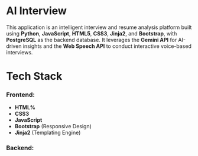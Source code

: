 <h1>AI Interview</h1>
This application is an intelligent interview and resume analysis platform built using <b>Python</b>, <b>JavaScript</b>, <b>HTML5</b>, <b>CSS3</b>, <b>Jinja2</b>, and <b>Bootstrap</b>, with <b>PostgreSQL</b> as the backend database. It leverages the <b>Gemini API</b> for AI-driven insights and the <b>Web Speech API</b> to conduct interactive voice-based interviews.

<h1>Tech Stack</h1>
<h3>Frontend:</h3>

- **HTML%**
- **CSS3**
- **JavaScript**
- **Bootstrap** (Responsive Design)
- **Jinja2** (Templating Engine)
<h3>Backend:</h3>
